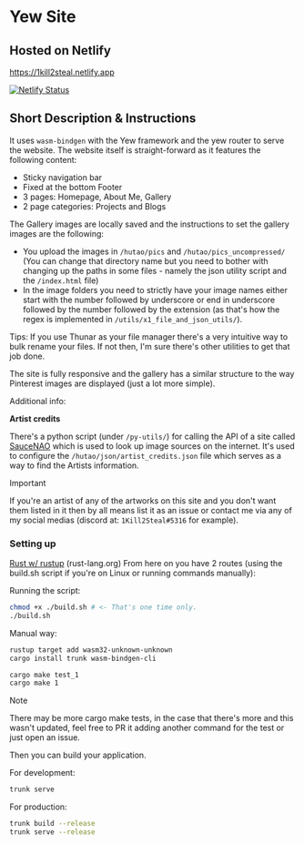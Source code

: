# Yew Site

## Hosted on Netlify

<https://1kill2steal.netlify.app>

[![Netlify Status](https://api.netlify.com/api/v1/badges/a7cccd56-43ac-49f4-abd7-38c56ba83f18/deploy-status)](https://app.netlify.com/sites/1kill2steal/deploys)

## Short Description & Instructions

It uses `wasm-bindgen` with the Yew framework and the yew router to serve the
website. The website itself is straight-forward as it features the following
content:

- Sticky navigation bar
- Fixed at the bottom Footer
- 3 pages: Homepage, About Me, Gallery
- 2 page categories: Projects and Blogs

The Gallery images are locally saved and the instructions to set the gallery images are the following:

- You upload the images in `/hutao/pics` and `/hutao/pics_uncompressed/` (You can change that directory name but you need to bother with changing up the paths in some files - namely the json utility script and the `/index.html` file)
- In the image folders you need to strictly have your image names either start with the number followed by underscore or end in underscore followed by the number followed by the extension (as that's how the regex is implemented in `/utils/x1_file_and_json_utils/`).

Tips: If you use Thunar as your file manager there's a very intuitive way to
bulk rename your files. If not then, I'm sure there's other utilities to get
that job done.

The site is fully responsive and the gallery has a similar structure to the way
Pinterest images are displayed (just a lot more simple).

Additional info:

**Artist credits**

There's a python script (under `/py-utils/`) for calling the API of a site
called [SauceNAO](https://saucenao.com/) which is used to look up image sources
on the internet. It's used to configure the `/hutao/json/artist_credits.json`
file which serves as a way to find the Artists information.

> [!IMPORTANT]
> If you're an artist of any of the artworks on this site and you don't want
> them listed in it then by all means list it as an issue or contact me via any
> of my social medias (discord at: `1Kill2Steal#5316` for example).

### Setting up

[Rust w/ rustup](https://www.rust-lang.org/tools/install) (rust-lang.org)
From here on you have 2 routes (using the build.sh script if you're on Linux or
running commands manually):

Running the script:

```sh
chmod +x ./build.sh # <- That's one time only.
./build.sh
```

Manual way:

```bash
rustup target add wasm32-unknown-unknown
cargo install trunk wasm-bindgen-cli

cargo make test_1
cargo make 1
```

> [!NOTE]
> There may be more cargo make tests, in the case that there's more and this
> wasn't updated, feel free to PR it adding another command for the test or
> just open an issue.

Then you can build your application.

For development:

```bash
trunk serve
```

For production:

```bash
trunk build --release
trunk serve --release
```

